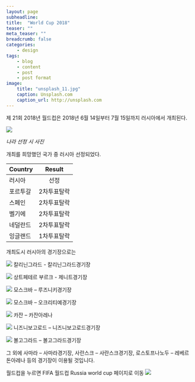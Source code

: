 ```yaml
---
layout: page
subheadline: 
title:  "World Cup 2018"
teaser: ""
meta_teaser: ""
breadcrumb: false
categories:
    - design
tags:
    - blog
    - content
    - post
    - post format
image:
    title: "unsplash_11.jpg"
    caption: Unsplash.com
    caption_url: http://unsplash.com
---
```


제 21회 2018년 월드컵은 2018년 6월 14일부터 7월 15일까지 러시아에서 개최된다.


![](http://upload.wikimedia.org/wikipedia/commons/d/df/Russia_2018_World_Cup.jpeg)

*나라 선정 시 사진*


개최를 희망했던 국가 중 러시아 선정되었다.

|Country        | Result        | 
| ------------- |:-------------:|
| 러시아        | 선정          | 
| 포르투갈      | 2차투표탈락   |
| 스페인        | 2차투표탈락   |    
| 벨기에        | 2차투표탈락   | 
| 네덜란드      | 2차투표탈락   |
| 잉글랜드      | 1차투표탈락   |   




개최도시 러시아의 경기장으로는

![](http://upload.wikimedia.org/wikipedia/commons/thumb/8/84/Stadium_Baltika_%28Kaliningrad%29_field.jpg/200px-Stadium_Baltika_%28Kaliningrad%29_field.jpg)
칼리닌그라드 - 칼리닌그라드경기장



![](http://upload.wikimedia.org/wikipedia/commons/thumb/a/a2/Zenit_stadium_%28December_2014%29.jpg/200px-Zenit_stadium_%28December_2014%29.jpg)
상트페테르 부르크 - 제니트경기장



![](http://upload.wikimedia.org/wikipedia/commons/thumb/6/6f/Moscow_%E2%80%94_Luzhniki_Stadium.jpg/200px-Moscow_%E2%80%94_Luzhniki_Stadium.jpg)
모스크바 – 루즈니키경기장


![](http://upload.wikimedia.org/wikipedia/commons/thumb/f/fb/Spartak_stadium_%28Otkrytiye_Arena%29%2C_23_August_2014.JPG/200px-Spartak_stadium_%28Otkrytiye_Arena%29%2C_23_August_2014.JPG)
모스크바 – 오크리티예경기장



![](http://upload.wikimedia.org/wikipedia/commons/thumb/7/75/RubinKazanNewStadium.png/200px-RubinKazanNewStadium.png)
카잔 – 카잔아레나


![](http://upload.wikimedia.org/wikipedia/commons/thumb/8/83/Nizhny_Novgorod._Model_of_Strelka_Side_in_future.jpg/200px-Nizhny_Novgorod._Model_of_Strelka_Side_in_future.jpg)
니즈니보고로드 – 니즈니보고로드경기장



![](http://upload.wikimedia.org/wikipedia/commons/thumb/a/a6/Central_Stadium_%28Volgograd%29.jpg/200px-Central_Stadium_%28Volgograd%29.jpg)
볼고그라드 – 볼고그라드경기장


그 외에 사마라 – 사마라경기장, 사란스크 – 사란스크경기장, 로스토프나노두 – 레베르돈아레나 등의 경기장이 이용될 것입니다.



월드컵을 누르면 FIFA 월드컵 Russia world cup 페이지로 이동
[![](http://static.ruvr.ru/2014/10/29/08/Russia-World-Cup-Logo.jpg)](http://www.fifa.com/worldcup/index.html)

